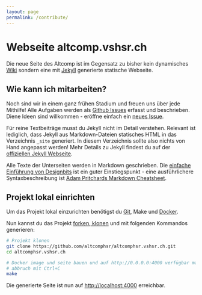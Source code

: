 ```yaml
---
layout: page
permalink: /contribute/
---
```


# Webseite altcomp.vshsr.ch

Die neue Seite des Altcomp ist im Gegensatz zu bisher kein dynamisches [Wiki](https://de.wikipedia.org/wiki/Wiki) sondern eine mit [Jekyll](http://jekyllrb.com) generierte statische Webseite.

## Wie kann ich mitarbeiten?
Noch sind wir in einem ganz frühen Stadium und freuen uns über jede Mithilfe!
Alle Aufgaben werden als [Github Issues](https://github.com/altcomphsr/altcomphsr.vshsr.ch/issues)
erfasst und beschrieben. Diene Ideen sind willkommen - eröffne einfach ein [neues Issue](https://github.com/altcomphsr/altcomphsr.vshsr.ch/issues/new).

Für reine Textbeiträge musst du Jekyll nicht im Detail verstehen. Relevant ist lediglich, dass
Jekyll aus Markdown-Dateien statisches HTML in das Verzeichnis `_site` generiert. In diesem
Verzeichnis sollte also nichts von Hand angepasst werden! Mehr Details zu Jekyll findest du
auf der [offiziellen Jekyll Webseite](http://jekyllrb.com).

Alle Texte der Unterseiten werden in Markdown geschrieben. Die [einfache Einführung von Designbits](http://www.designbits.de/artikel/markdown-eine-kleine-einfuehrung/) ist ein guter
Einstiegspunkt - eine ausführlichere Syntaxbeschreibung ist [Adam Pritchards Markdown Cheatsheet](https://github.com/adam-p/markdown-here/wiki/Markdown-Cheatsheet).

## Projekt lokal einrichten

Um das Projekt lokal einzurichten benötigst du [Git](https://git-scm.com/), Make und [Docker](https://docs.docker.com/engine/installation/).

Nun kannst du das Projekt [forken, klonen](http://gitbu.ch/ch11.html) und mit folgenden Kommandos generieren:

```bash
# Projekt klonen
git clone https://github.com/altcomphsr/altcomphsr.vshsr.ch.git
cd altcomphsr.vshsr.ch

# Docker image und seite bauen und auf http://0.0.0.0:4000 verfügbar machen
# abbruch mit Ctrl+C
make
```

Die generierte Seite ist nun auf <http://localhost:4000> erreichbar.
